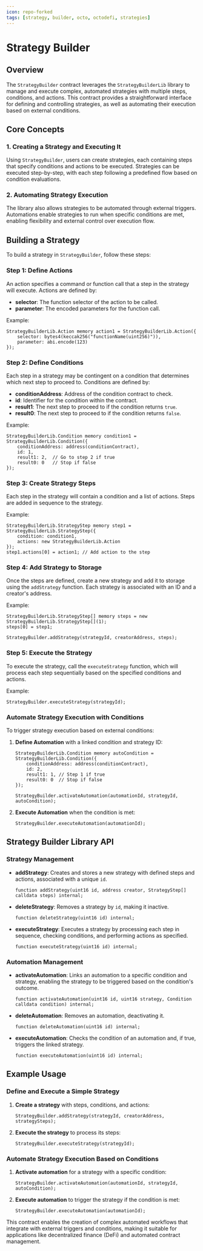 ```yaml
---
icon: repo-forked
tags: [strategy, builder, octo, octodefi, strategies]
---
```


# Strategy Builder

## Overview

The `StrategyBuilder` contract leverages the `StrategyBuilderLib` library to manage and execute complex, automated strategies with multiple steps, conditions, and actions. This contract provides a straightforward interface for defining and controlling strategies, as well as automating their execution based on external conditions.

## Core Concepts

### 1. **Creating a Strategy and Executing It**

Using `StrategyBuilder`, users can create strategies, each containing steps that specify conditions and actions to be executed. Strategies can be executed step-by-step, with each step following a predefined flow based on condition evaluations.

### 2. **Automating Strategy Execution**

The library also allows strategies to be automated through external triggers. Automations enable strategies to run when specific conditions are met, enabling flexibility and external control over execution flow.

## Building a Strategy

To build a strategy in `StrategyBuilder`, follow these steps:

### Step 1: Define Actions

An action specifies a command or function call that a step in the strategy will execute. Actions are defined by:

- **selector**: The function selector of the action to be called.
- **parameter**: The encoded parameters for the function call.

Example:

```solidity
StrategyBuilderLib.Action memory action1 = StrategyBuilderLib.Action({
    selector: bytes4(keccak256("functionName(uint256)")),
    parameter: abi.encode(123)
});
```

### Step 2: Define Conditions

Each step in a strategy may be contingent on a condition that determines which next step to proceed to. Conditions are defined by:

- **conditionAddress**: Address of the condition contract to check.
- **id**: Identifier for the condition within the contract.
- **result1**: The next step to proceed to if the condition returns `true`.
- **result0**: The next step to proceed to if the condition returns `false`.

Example:

```solidity
StrategyBuilderLib.Condition memory condition1 = StrategyBuilderLib.Condition({
    conditionAddress: address(conditionContract),
    id: 1,
    result1: 2,  // Go to step 2 if true
    result0: 0   // Stop if false
});
```

### Step 3: Create Strategy Steps

Each step in the strategy will contain a condition and a list of actions. Steps are added in sequence to the strategy.

Example:

```solidity
StrategyBuilderLib.StrategyStep memory step1 = StrategyBuilderLib.StrategyStep({
    condition: condition1,
    actions: new StrategyBuilderLib.Action
});
step1.actions[0] = action1; // Add action to the step
```

### Step 4: Add Strategy to Storage

Once the steps are defined, create a new strategy and add it to storage using the `addStrategy` function. Each strategy is associated with an ID and a creator's address.

Example:

```solidity
StrategyBuilderLib.StrategyStep[] memory steps = new StrategyBuilderLib.StrategyStep[](1);
steps[0] = step1;

StrategyBuilder.addStrategy(strategyId, creatorAddress, steps);
```

### Step 5: Execute the Strategy

To execute the strategy, call the `executeStrategy` function, which will process each step sequentially based on the specified conditions and actions.

Example:

```solidity
StrategyBuilder.executeStrategy(strategyId);
```

### Automate Strategy Execution with Conditions

To trigger strategy execution based on external conditions:

1. **Define Automation** with a linked condition and strategy ID:

   ```solidity
   StrategyBuilderLib.Condition memory autoCondition = StrategyBuilderLib.Condition({
       conditionAddress: address(conditionContract),
       id: 2,
       result1: 1, // Step 1 if true
       result0: 0  // Stop if false
   });

   StrategyBuilder.activateAutomation(automationId, strategyId, autoCondition);
   ```

2. **Execute Automation** when the condition is met:
   ```solidity
   StrategyBuilder.executeAutomation(automationId);
   ```

## Strategy Builder Library API

### Strategy Management

- **addStrategy**: Creates and stores a new strategy with defined steps and actions, associated with a unique `id`.

  ```solidity
  function addStrategy(uint16 id, address creator, StrategyStep[] calldata steps) internal;
  ```

- **deleteStrategy**: Removes a strategy by `id`, making it inactive.

  ```solidity
  function deleteStrategy(uint16 id) internal;
  ```

- **executeStrategy**: Executes a strategy by processing each step in sequence, checking conditions, and performing actions as specified.
  ```solidity
  function executeStrategy(uint16 id) internal;
  ```

### Automation Management

- **activateAutomation**: Links an automation to a specific condition and strategy, enabling the strategy to be triggered based on the condition's outcome.

  ```solidity
  function activateAutomation(uint16 id, uint16 strategy, Condition calldata condition) internal;
  ```

- **deleteAutomation**: Removes an automation, deactivating it.

  ```solidity
  function deleteAutomation(uint16 id) internal;
  ```

- **executeAutomation**: Checks the condition of an automation and, if true, triggers the linked strategy.
  ```solidity
  function executeAutomation(uint16 id) internal;
  ```

## Example Usage

### Define and Execute a Simple Strategy

1. **Create a strategy** with steps, conditions, and actions:
   ```solidity
   StrategyBuilder.addStrategy(strategyId, creatorAddress, strategySteps);
   ```
2. **Execute the strategy** to process its steps:
   ```solidity
   StrategyBuilder.executeStrategy(strategyId);
   ```

### Automate Strategy Execution Based on Conditions

1. **Activate automation** for a strategy with a specific condition:
   ```solidity
   StrategyBuilder.activateAutomation(automationId, strategyId, autoCondition);
   ```
2. **Execute automation** to trigger the strategy if the condition is met:
   ```solidity
   StrategyBuilder.executeAutomation(automationId);
   ```

This contract enables the creation of complex automated workflows that integrate with external triggers and conditions, making it suitable for applications like decentralized finance (DeFi) and automated contract management.
